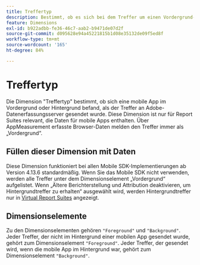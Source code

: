 ```yaml
---
title: Treffertyp
description: Bestimmt, ob es sich bei dem Treffer um einen Vordergrund- oder Hintergrundtreffer handelt.
feature: Dimensions
exl-id: b922adbb-fe36-46c7-aab2-b9471de07d2f
source-git-commit: d095628e94a45221815b1d08e35132de09f5ed8f
workflow-type: tm+mt
source-wordcount: '165'
ht-degree: 84%

---
```


# Treffertyp

Die Dimension &quot;Treffertyp&quot;[](overview.md) bestimmt, ob sich eine mobile App im Vordergrund oder Hintergrund befand, als der Treffer an Adobe-Datenerfassungsserver gesendet wurde. Diese Dimension ist nur für Report Suites relevant, die Daten für mobile Apps enthalten. Über AppMeasurement erfasste Browser-Daten melden den Treffer immer als „Vordergrund“.

## Füllen dieser Dimension mit Daten

Diese Dimension funktioniert bei allen Mobile SDK-Implementierungen ab Version 4.13.6 standardmäßig. Wenn Sie das Mobile SDK nicht verwenden, werden alle Treffer unter dem Dimensionselement „Vordergrund“ aufgelistet. Wenn „Ältere Berichterstellung und Attribution deaktivieren, um Hintergrundtreffer zu erhalten“ ausgewählt wird, werden Hintergrundtreffer nur in [Virtual Report Suites](../vrs/vrs-mobile-visit-processing.md) angezeigt.

## Dimensionselemente

Zu den Dimensionselementen gehören `"Foreground"` und `"Background"`. Jeder Treffer, der nicht im Hintergrund einer mobilen App gesendet wurde, gehört zum Dimensionselement `"Foreground"`. Jeder Treffer, der gesendet wird, wenn die mobile App im Hintergrund war, gehört zum Dimensionselement `"Background"`.
